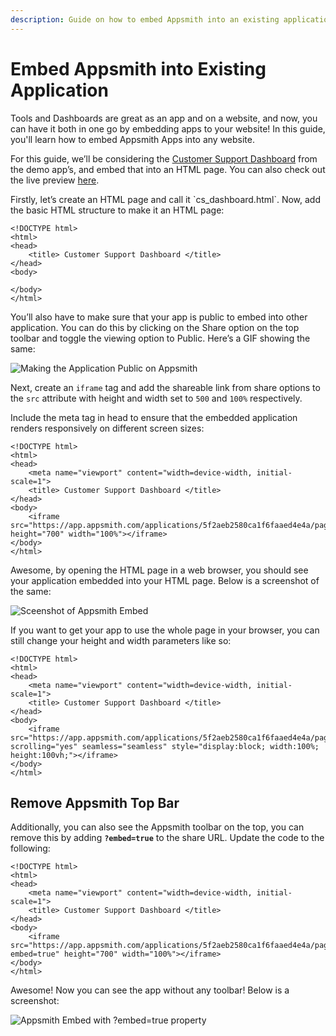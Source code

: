 ```yaml
---
description: Guide on how to embed Appsmith into an existing application
---
```


# Embed Appsmith into Existing Application

Tools and Dashboards are great as an app and on a website, and now, you can have it both in one go by embedding apps to your website! In this guide, you'll learn how to embed Appsmith Apps into any website.

For this guide, we’ll be considering the [Customer Support Dashboard](https://app.appsmith.com/applications/5f2aeb2580ca1f6faaed4e4a/pages/5f2d61b580ca1f6faaed4e79) from the demo app’s, and embed that into an HTML page. You can also check out the live preview [here](https://appsmith-embed.netlify.app/).

Firstly, let’s create an HTML page and call it \`cs\_dashboard.html\`. Now, add the basic HTML structure to make it an HTML page:

```markup
<!DOCTYPE html>
<html>
<head>
    <title> Customer Support Dashboard </title>
</head>
<body>

</body>
</html>
```

You’ll also have to make sure that your app is public to embed into other application. You can do this by clicking on the Share option on the top toolbar and toggle the viewing option to Public. Here’s a GIF showing the same:

![Making the Application Public on Appsmith](https://lh3.googleusercontent.com/qpfBY24qpHXf_21sq52dNAXR52axc260x_ZFClh2fb8zUuEeM3Cd9fbKeLslK4jUXb4KTYucJXB92AxAOkHwKpj0ke15OJ5EH8EXHoN2bmtz5loZHmQ9ofvcCGEdsYyDVJQ04SUg)

Next, create an `iframe` tag and add the shareable link from share options to the `src` attribute with height and width set to `500` and `100%` respectively.

Include the meta tag in head to ensure that the embedded application renders responsively on different screen sizes:

```markup
<!DOCTYPE html>
<html>
<head>
    <meta name="viewport" content="width=device-width, initial-scale=1">
    <title> Customer Support Dashboard </title>
</head>
<body>
    <iframe src="https://app.appsmith.com/applications/5f2aeb2580ca1f6faaed4e4a/pages/5f2d61b580ca1f6faaed4e79" height="700" width="100%"></iframe>
</body>
</html>
```

Awesome, by opening the HTML page in a web browser, you should see your application embedded into your HTML page. Below is a screenshot of the same:

![Sceenshot of Appsmith Embed](https://lh5.googleusercontent.com/cky5Ayi-RETeeZ10cPZOo0b73dIfBi_z9f1dwvhfj1-FOOfpkcdprLZvf2Dm_j8POy5AOAnd_SK4SKEbWz67BK78vUY57EbB0Dh9Nby2MmNPjcHyRwpKqaxWPYs8cYM9D8A0twiY)

If you want to get your app to use the whole page in your browser, you can still change your height and width parameters like so:

```markup
<!DOCTYPE html>
<html>
<head>
    <meta name="viewport" content="width=device-width, initial-scale=1">
    <title> Customer Support Dashboard </title>
</head>
<body>
    <iframe src="https://app.appsmith.com/applications/5f2aeb2580ca1f6faaed4e4a/pages/5f2d61b580ca1f6faaed4e79"frameborder="0" scrolling="yes" seamless="seamless" style="display:block; width:100%; height:100vh;"></iframe>
</body>
</html>
```

## Remove Appsmith Top Bar

Additionally, you can also see the Appsmith toolbar on the top, you can remove this by adding **`?embed=true`** to the share URL. Update the code to the following:

```markup
<!DOCTYPE html>
<html>
<head>
    <meta name="viewport" content="width=device-width, initial-scale=1">
    <title> Customer Support Dashboard </title>
</head>
<body>
    <iframe src="https://app.appsmith.com/applications/5f2aeb2580ca1f6faaed4e4a/pages/5f2d61b580ca1f6faaed4e79?embed=true" height="700" width="100%"></iframe>
</body>
</html>
```

Awesome! Now you can see the app without any toolbar! Below is a screenshot:

![Appsmith Embed with ?embed=true property](https://lh6.googleusercontent.com/_-JxziLtFfJXfpxLURSBGuRTrdYRsYnMBcyK7eZoJzaKyFcts81swlqHK1dwGk6c90Otl2x5PCVmeTHDq2RwmGp6b0WA85zw2LHapvhtlhNWKesMIM7BsyM9QcdPUe-F3nrmLMuQ)

